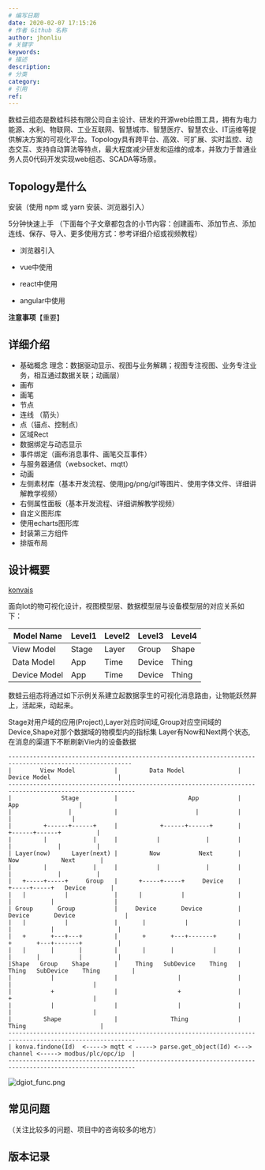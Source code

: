 ```yaml
---
# 编写日期
date: 2020-02-07 17:15:26
# 作者 Github 名称
author: jhonliu
# 关键字
keywords:
# 描述
description:
# 分类
category: 
# 引用
ref:
---
```


数蛙云组态是数蛙科技有限公司自主设计、研发的开源web绘图工具，拥有为电力能源、水利、物联网、工业互联网、智慧城市、智慧医疗、智慧农业、IT运维等提供解决方案的可视化平台。Topology具有跨平台、高效、可扩展、实时监控、动态交互、支持自动算法等特点，最大程度减少研发和运维的成本，并致力于普通业务人员0代码开发实现web组态、SCADA等场景。

## Topology是什么

安装（使用 npm 或 yarn 安装、浏览器引入）

5分钟快速上手 （下面每个子文章都包含的小节内容：创建画布、添加节点、添加连线、保存、导入、更多使用方式：参考详细介绍或视频教程）
   + 浏览器引入
     
   + vue中使用
    
   + react中使用
    
   + angular中使用
    
**注意事项**【重要】

## 详细介绍

   + 基础概念
      理念：数据驱动显示、视图与业务解耦；视图专注视图、业务专注业务，相互通过数据关联；动画层）
   + 画布
   +  画笔
   + 节点
   + 连线 （箭头）
   + 点（锚点、控制点）
   + 区域Rect
   +  数据绑定与动态显示
   + 事件绑定（画布消息事件、画笔交互事件）
   + 与服务器通信（websocket、mqtt）
   + 动画
   + 左侧素材库（基本开发流程、使用jpg/png/gif等图片、使用字体文件、详细讲解教学视频）
   + 右侧属性面板（基本开发流程、详细讲解教学视频）
   + 自定义图形库
   + 使用echarts图形库
   + 封装第三方组件
   + 排版布局
   
## 设计概要 

   [konvajs]( https://konvajs.org/docs/overview.html)
   
   面向Iot的物可视化设计，视图模型层、数据模型层与设备模型层的对应关系如下：
   
   | Model Name  |  Level1 |Level2|Level3|Level4|
   | ------------ | ------------ | ------------ | ------------ |------------ |
   | View Model | Stage  |  Layer | Group  |  Shape |
   | Data Model  |  App | Time  |  Device | Thing|
   | Device Model  |  App | Time  |  Device | Thing|
   
   数蛙云组态将通过如下示例关系建立起数据孪生的可视化消息路由，让物能跃然屏上，活起来，动起来。
   
   Stage对用户域的应用(Project),Layer对应时间域,Group对应空间域的Device,Shape对那个数据域的物模型内的指标集
   Layer有Now和Next两个状态,在消息的渠道下不断刷新Vie内的设备数据
   
   ```
   ---------------------------------------------------------------------------------------------------------
   |        View Model           |         Data Model               |        Device Model                   |
   ----------------------------------------------------------------------------------------------------------
   |              Stage          |                    App           |                   App                 |
   |                |            |                      |           |                     |                 |
   |         +------+------+     |            +------+------+       |              +------+------+          |
   |         |             |     |           |             |        |              |             |          |
   | Layer(now)      Layer(next) |         Now           Next       |            Now            Next       | 
   |         |             |     |           |             |        |              |             |          |
   |   +-----+-----+     Group   |      +-----+-----+     Device    |         +-----+-----+   Device       |
   |   |           |             |      |           |               |         |           |                 | 
   | Group       Group           |     Device       Device          |      Device       Device              |
   |   |           |             |       |           |              |        |           |                  |
   |   +       +---+---+         |       +       +---+-------+      |        +       +---+-------+          |
   |   |       |       |         |       |       |           |      |        |       |           |          |
   |Shape   Group    Shape       |     Thing   SubDevice    Thing   |    Thing   SubDevice    Thing         |
   |           |                 |                 |                |               |                       |
   |           +                 |                 +                |               +                       |
   |           |                 |                 |                |               |                       |
   |         Shape               |               Thing              |             Thing                     |
   ----------------------------------------------------------------------------------------------------------  
   | konva.findone(Id)  <-----> mqtt < -----> parse.get_object(Id) <---> channel <-----> modbus/plc/opc/ip  |
   ----------------------------------------------------------------------------------------------------------
   ```
  
  
  ![dgiot_func.png](http://dgiot-1253666439.cos.ap-shanghai-fsi.myqcloud.com/shuwa_tech/zh/backend/dgiot/dgiot_func.png)

## 常见问题

   （关注比较多的问题、项目中的咨询较多的地方）  
   
## 版本记录

